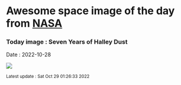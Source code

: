 
# Awesome space image of the day from [NASA](https://api.nasa.gov/)

### Today image : Seven Years of Halley Dust
Date : 2022-10-28

![](https://apod.nasa.gov/apod/image/2210/2016-2022_Orionids_Pano_1100px_0.jpg)

<small>Latest update : Sat Oct 29 01:26:33 2022</small>
        